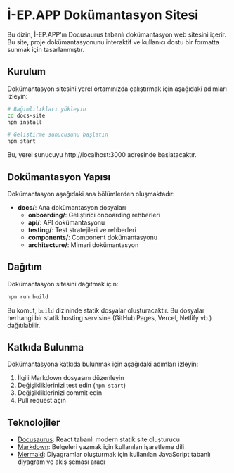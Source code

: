 # İ-EP.APP Dokümantasyon Sitesi

Bu dizin, İ-EP.APP'ın Docusaurus tabanlı dokümantasyon web sitesini içerir. Bu site, proje dokümantasyonunu interaktif ve kullanıcı dostu bir formatta sunmak için tasarlanmıştır.

## Kurulum

Dokümantasyon sitesini yerel ortamınızda çalıştırmak için aşağıdaki adımları izleyin:

```bash
# Bağımlılıkları yükleyin
cd docs-site
npm install

# Geliştirme sunucusunu başlatın
npm start
```

Bu, yerel sunucuyu http://localhost:3000 adresinde başlatacaktır.

## Dokümantasyon Yapısı

Dokümantasyon aşağıdaki ana bölümlerden oluşmaktadır:

- **docs/**: Ana dokümantasyon dosyaları
  - **onboarding/**: Geliştirici onboarding rehberleri
  - **api/**: API dokümantasyonu
  - **testing/**: Test stratejileri ve rehberleri
  - **components/**: Component dokümantasyonu
  - **architecture/**: Mimari dokümantasyon

## Dağıtım

Dokümantasyon sitesini dağıtmak için:

```bash
npm run build
```

Bu komut, `build` dizininde statik dosyalar oluşturacaktır. Bu dosyalar herhangi bir statik hosting servisine (GitHub Pages, Vercel, Netlify vb.) dağıtılabilir.

## Katkıda Bulunma

Dokümantasyona katkıda bulunmak için aşağıdaki adımları izleyin:

1. İlgili Markdown dosyasını düzenleyin
2. Değişikliklerinizi test edin (`npm start`)
3. Değişikliklerinizi commit edin
4. Pull request açın

## Teknolojiler

- [Docusaurus](https://docusaurus.io/): React tabanlı modern statik site oluşturucu
- [Markdown](https://daringfireball.net/projects/markdown/): Belgeleri yazmak için kullanılan işaretleme dili
- [Mermaid](https://mermaid-js.github.io/mermaid/): Diyagramlar oluşturmak için kullanılan JavaScript tabanlı diyagram ve akış şeması aracı

